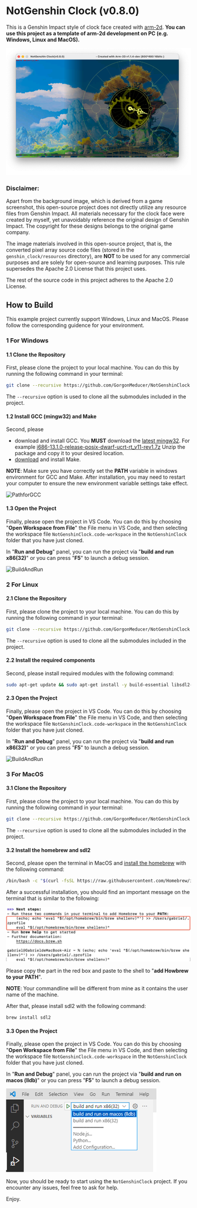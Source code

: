 # NotGenshin Clock (v0.8.0)
This is a Genshin Impact style of clock face created with [arm-2d](https://github.com/ARM-software/Arm-2D). **You can use this project as a template of arm-2d development on PC (e.g. Windows, Linux and MacOS).**

![ClockFace](./doc/pictures/clock_face.png) 

### Disclaimer:

Apart from the background image, which is derived from a game screenshot, this open-source project does not directly utilize any resource files from Genshin Impact. All materials necessary for the clock face were created by myself, yet unavoidably reference the original design of Genshin Impact. The copyright for these designs belongs to the original game company. 

The image materials involved in this open-source project, that is, the converted pixel array source code files (stored in the `genshin_clock/resources` directory), are **NOT** to be used for any commercial purposes and are solely for open-source and learning purposes. This rule supersedes the Apache 2.0 License that this project uses. 

The rest of the source code in this project adheres to the Apache 2.0 License.



## How to Build

This example project currently support Windows, Linux and MacOS. Please follow the corresponding guidence for your environment.

### 1 For Windows

#### 1.1 Clone the Repository

First, please clone the project to your local machine. You can do this by running the following command in your terminal:

```bash
git clone --recursive https://github.com/GorgonMeducer/NotGenshinClock.git
```

The `--recursive` option is used to clone all the submodules included in the project.

#### 1.2 Install GCC (mingw32) and Make

Second, please 

- download and install GCC. You **MUST** download the [latest mingw32](https://github.com/niXman/mingw-builds-binaries/releases/). For example [i686-13.1.0-release-posix-dwarf-ucrt-rt_v11-rev1.7z](https://github.com/niXman/mingw-builds-binaries/releases/download/13.1.0-rt_v11-rev1/i686-13.1.0-release-posix-dwarf-ucrt-rt_v11-rev1.7z) Unzip the package and copy it to your desired location. 
- [download](https://gnuwin32.sourceforge.net/packages/make.htm) and install Make.

**NOTE**: Make sure you have correctly set the **PATH** variable in windows environment for GCC and Make. After installation, you may need to restart your computer to ensure the new environment variable settings take effect.

![PathforGCC](./doc/pictures/path_for_gcc.png) 



#### 1.3 Open the Project

Finally, please open the project in VS Code. You can do this by choosing "**Open Workspace from File**"  the File menu in VS Code, and then selecting the workspace file `NotGenshinClock.code-workspace` in the `NotGenshinClock` folder that you have just cloned.

In "**Run and Debug**" panel, you can run the project via "**build and run x86(32)**" or you can press "**F5**" to launch a debug session.

![BuildAndRun](./doc/pictures/build_and_run.png) 



### 2 For Linux

#### 2.1 Clone the Repository

First, please clone the project to your local machine. You can do this by running the following command in your terminal:

```bash
git clone --recursive https://github.com/GorgonMeducer/NotGenshinClock.git
```

The `--recursive` option is used to clone all the submodules included in the project.



#### 2.2 Install the required components

Second, please install required modules with the following command:

```sh
sudo apt-get update && sudo apt-get install -y build-essential libsdl2-dev
```



#### 2.3 Open the Project

Finally, please open the project in VS Code. You can do this by choosing "**Open Workspace from File**"  the File menu in VS Code, and then selecting the workspace file `NotGenshinClock.code-workspace` in the `NotGenshinClock` folder that you have just cloned.

In "**Run and Debug**" panel, you can run the project via "**build and run x86(32)**" or you can press "**F5**" to launch a debug session.

![BuildAndRun](./doc/pictures/build_and_run.png) 



### 3 For MacOS

#### 3.1 Clone the Repository

First, please clone the project to your local machine. You can do this by running the following command in your terminal:

```bash
git clone --recursive https://github.com/GorgonMeducer/NotGenshinClock.git
```

The `--recursive` option is used to clone all the submodules included in the project.



#### 3.2 Install the homebrew and sdl2

Second, please open the terminal in MacOS and [install the homebrew](https://brew.sh/) with the following command:

```sh
/bin/bash -c "$(curl -fsSL https://raw.githubusercontent.com/Homebrew/install/HEAD/install.sh)"
```

After a successful installation, you should find an important message on the terminal that is similar to the following:

![HomeBrewEnv](./doc/pictures/homebrewenv.png)

Please copy the part in the red box and paste to the shell to "**add Howbrew to your PATH**". 

**NOTE**: Your commandline will be different from mine as it contains the user name of the machine. 



After that, please install sdl2 with the following command:

```sh
brew install sdl2
```



#### 3.3 Open the Project

Finally, please open the project in VS Code. You can do this by choosing "**Open Workspace from File**"  the File menu in VS Code, and then selecting the workspace file `NotGenshinClock.code-workspace` in the `NotGenshinClock` folder that you have just cloned.

In "**Run and Debug**" panel, you can run the project via "**build and run on macos (lldb)**" or you can press "**F5**" to launch a debug session.

![BuildAndRunForMacOS](./doc/pictures/build_and_run_for_macos.png) 



Now, you should be ready to start using the `NotGenshinClock` project. If you encounter any issues, feel free to ask for help.

Enjoy.
